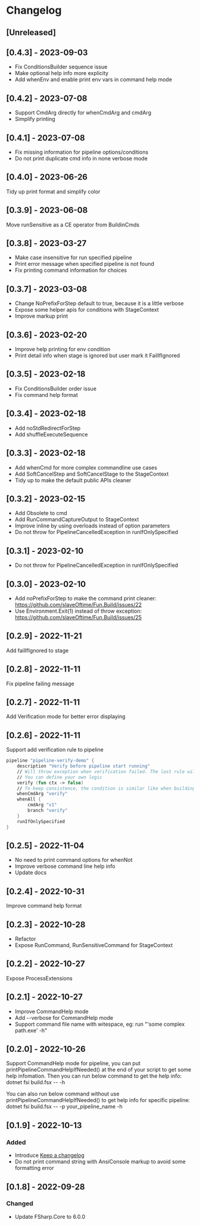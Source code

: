# Changelog

## [Unreleased]

## [0.4.3] - 2023-09-03

- Fix ConditionsBuilder sequence issue
- Make optional help info more explicity
- Add whenEnv and enable print env vars in command help mode

## [0.4.2] - 2023-07-08

- Support CmdArg directly for whenCmdArg and cmdArg
- Simplify printing

## [0.4.1] - 2023-07-08

- Fix missing information for pipeline options/conditions
- Do not print duplicate cmd info in none verbose mode

## [0.4.0] - 2023-06-26

Tidy up print format and simplify color

## [0.3.9] - 2023-06-08

Move runSensitive as a CE operator from BuildinCmds

## [0.3.8] - 2023-03-27

- Make case insensitive for run specified pipeline
- Print error message when specified pipeline is not found
- Fix printing command information for choices

## [0.3.7] - 2023-03-08

- Change NoPrefixForStep default to true, because it is a little verbose
- Expose some helper apis for conditions with StageContext
- Improve markup print

## [0.3.6] - 2023-02-20

- Improve help printing for env condition
- Print detail info when stage is ignored but user mark it FailIfIgnored

## [0.3.5] - 2023-02-18

- Fix ConditionsBuilder order issue
- Fix command help format

## [0.3.4] - 2023-02-18

- Add noStdRedirectForStep
- Add shuffleExecuteSequence

## [0.3.3] - 2023-02-18

- Add whenCmd for more complex commandline use cases
- Add SoftCancelStep and SoftCancelStage to the StageContext
- Tidy up to make the default public APIs cleaner

## [0.3.2] - 2023-02-15

- Add Obsolete to cmd
- Add RunCommandCaptureOutput to StageContext
- Improve inline by using overloads instead of option parameters
- Do not throw for PipelineCancelledException in runIfOnlySpecified

## [0.3.1] - 2023-02-10

- Do not throw for PipelineCancelledException in runIfOnlySpecified

## [0.3.0] - 2023-02-10

- Add noPrefixForStep to make the command print cleaner: https://github.com/slaveOftime/Fun.Build/issues/22
- Use Environment.Exit(1) instead of throw exception: https://github.com/slaveOftime/Fun.Build/issues/25

## [0.2.9] - 2022-11-21

Add failIfIgnored to stage

## [0.2.8] - 2022-11-11

Fix pipeline failing message

## [0.2.7] - 2022-11-11

Add Verification mode for better error displaying

## [0.2.6] - 2022-11-11

Support add verification rule to pipeline

```fsharp
pipeline "pipeline-verify-demo" {
    description "Verify before pipeline start running"
    // Will throw exception when verification failed. The last rule will take effect. Below we set it for multiple times just for demo purpose.
    // You can define your own logic
    verify (fun ctx -> false)
    // To keep consistence, the condition is similar like when building stage
    whenCmdArg "verify"
    whenAll {
        cmdArg "v1"
        branch "verify"
    }
    runIfOnlySpecified
}
```

## [0.2.5] - 2022-11-04

- No need to print command options for whenNot
- Improve verbose command line help info
- Update docs

## [0.2.4] - 2022-10-31

Improve command help format

## [0.2.3] - 2022-10-28

- Refactor
- Expose RunCommand, RunSensitiveCommand for StageContext

## [0.2.2] - 2022-10-27

Expose ProcessExtensions

## [0.2.1] - 2022-10-27

- Improve CommandHelp mode
- Add --verbose for CommandHelp mode
- Support command file name with witespace, eg: run "'some complex path.exe' -h"

## [0.2.0] - 2022-10-26

Support CommandHelp mode for pipeline, you can put printPipelineCommandHelpIfNeeded() at the end of your script to get some help infomation. 
Then you can run below command to get the help info: 
dotnet fsi build.fsx -- -h

You can also run below command without use printPipelineCommandHelpIfNeeded() to get help info for specific pipeline: 
dotnet fsi build.fsx -- -p your_pipeline_name -h

## [0.1.9] - 2022-10-13

### Added
* Introduce [Keep a changelog](https://keepachangelog.com/)
* Do not print command string with AnsiConsole markup to avoid some formatting error

## [0.1.8] - 2022-09-28

### Changed
* Update FSharp.Core to 6.0.0